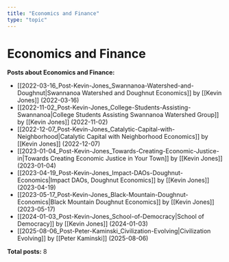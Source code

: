 ```yaml
---
title: "Economics and Finance"
type: "topic"
---
```


# Economics and Finance

**Posts about Economics and Finance:**

- [[2022-03-16_Post-Kevin-Jones_Swannanoa-Watershed-and-Doughnut|Swannanoa Watershed and Doughnut Economics]] by [[Kevin Jones]] (2022-03-16)
- [[2022-11-02_Post-Kevin-Jones_College-Students-Assisting-Swannanoa|College Students Assisting Swannanoa Watershed Group]] by [[Kevin Jones]] (2022-11-02)
- [[2022-12-07_Post-Kevin-Jones_Catalytic-Capital-with-Neighborhood|Catalytic Capital with Neighborhood Economics]] by [[Kevin Jones]] (2022-12-07)
- [[2023-01-04_Post-Kevin-Jones_Towards-Creating-Economic-Justice-in|Towards Creating Economic Justice in Your Town]] by [[Kevin Jones]] (2023-01-04)
- [[2023-04-19_Post-Kevin-Jones_Impact-DAOs-Doughnut-Economics|Impact DAOs, Doughnut Economics]] by [[Kevin Jones]] (2023-04-19)
- [[2023-05-17_Post-Kevin-Jones_Black-Mountain-Doughnut-Economics|Black Mountain Doughnut Economics]] by [[Kevin Jones]] (2023-05-17)
- [[2024-01-03_Post-Kevin-Jones_School-of-Democracy|School of Democracy]] by [[Kevin Jones]] (2024-01-03)
- [[2025-08-06_Post-Peter-Kaminski_Civilization-Evolving|Civilization Evolving]] by [[Peter Kaminski]] (2025-08-06)

**Total posts:** 8
